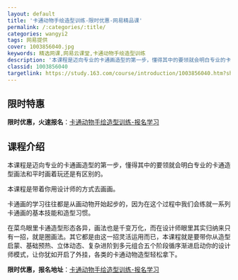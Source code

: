 ```yaml
---
layout: default
title: '卡通动物手绘造型训练-限时优惠-网易精品课'
permalink: /:categories/:title/
categories: wangyi2
tags: 网易提供
cover: 1003856040.jpg
keywords: 精选网课,网易云课堂,卡通动物手绘造型训练
description: '本课程是迈向专业的卡通画造型的第一步，懂得其中的要领就会明白专业的卡通造型画法和平时画着玩还是有区别的。本课程是带着你用'
classid: 1003856040
targetlink: https://study.163.com/course/introduction/1003856040.htm?share=1&shareId=1025206652&utm_campaign=share&utm_medium=iphoneShare&utm_source=&utm_u=1025206652
---
```


## 限时特惠

**限时优惠，火速报名**：[卡通动物手绘造型训练-报名学习](https://study.163.com/course/introduction/1003856040.htm?share=1&shareId=1025206652&utm_campaign=share&utm_medium=iphoneShare&utm_source=&utm_u=1025206652)

## 课程介绍

本课程是迈向专业的卡通画造型的第一步，懂得其中的要领就会明白专业的卡通造型画法和平时画着玩还是有区别的。

本课程是带着你用设计师的方式去画画。

卡通画的学习往往都是从画动物开始起步的，因为在这个过程中我们会练就一系列卡通画的基本技能和造型习惯。

在菜鸟眼里卡通造型形态各异，画法也是千变万化，而在设计师眼里其实归纳来只有一招，就是圈画法。其它都是由这一招灵活运用而已，本课程就是要带你从造型启蒙、基础预热、立体动态、复杂进阶到多元组合五个阶段循序渐进启动你的设计师模式，让你犹如开启了外挂，各类的卡通动物造型轻松拿下。

**限时优惠，报名地址**：[卡通动物手绘造型训练-报名学习](https://study.163.com/course/introduction/1003856040.htm?share=1&shareId=1025206652&utm_campaign=share&utm_medium=iphoneShare&utm_source=&utm_u=1025206652)

